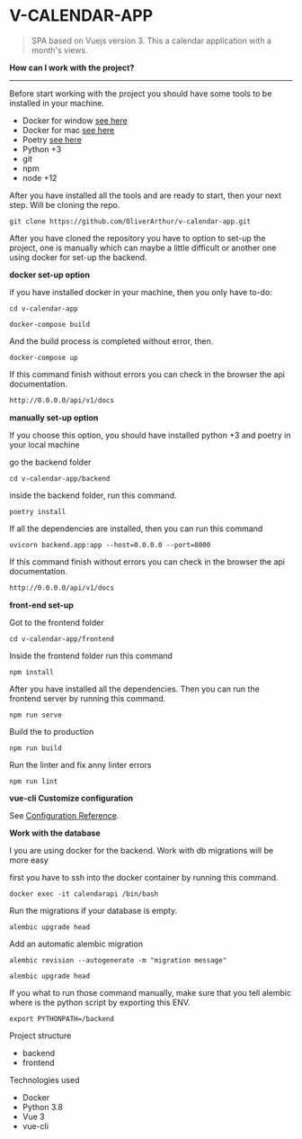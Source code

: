 # V-CALENDAR-APP

> SPA based on Vuejs version 3. This a calendar application with a month's views.

**How can I work with the project?**

-------------------------------
Before start working with the project you should have some tools to be installed in your machine.

- Docker for window [see here](https://docs.docker.com/docker-for-windows/install/)
- Docker for mac [see here](hhttps://docs.docker.com/docker-for-mac/install/)
- Poetry [see here](https://pypi.org/project/poetry/)
- Python +3
- git
- npm
- node +12

After you have installed all the tools and are ready to start, then your next step. Will be cloning the repo.

```ssh
git clone https://github.com/OliverArthur/v-calendar-app.git
```

After you have cloned the repository you have to option to set-up the project,
one is manually which can maybe a little difficult or another one using docker for
set-up the backend.

**docker set-up option**

if you have installed docker in your machine, then you only have to-do:

```ssh
cd v-calendar-app
```

```ssh
docker-compose build
```

And the build process is completed without error, then.

```ssh
docker-compose up
```

If this command finish without errors you can check in the browser the api documentation.

```html
http://0.0.0.0/api/v1/docs
```

**manually set-up option**

If you choose this option, you should have installed python +3 and poetry in your local machine

go the backend folder

```ssh
cd v-calendar-app/backend
```

inside the backend folder, run this command.

```ssh
poetry install
```

If all the dependencies are installed, then you can run this command

```ssh
uvicorn backend.app:app --host=0.0.0.0 --port=8000
```

If this command finish without errors you can check in the browser the api documentation.

```html
http://0.0.0.0/api/v1/docs
```

**front-end set-up**

Got to the frontend folder
```ssh
cd v-calendar-app/frontend
```

Inside the frontend folder run this command

```ssh
npm install
```

After you have installed all the dependencies. Then you can run the frontend server by running this command.

```ssh
npm run serve
```

Build the to production

```ssh
npm run build
```

Run the linter and fix anny linter errors

```ssh
npm run lint
```

**vue-cli Customize configuration**

See [Configuration Reference](https://cli.vuejs.org/config/).

**Work with the database**

I you are using docker for the backend. Work with db migrations will be more easy

first you have to ssh into the docker container by running this command.

```ssh
docker exec -it calendarapi /bin/bash
```

Run the migrations if your database is empty.

```ssh
alembic upgrade head
```

Add an automatic alembic migration

```ssh
alembic revision --autogenerate -m "migration message"
```

```ssh
alembic upgrade head
```

If you what to run those command manually, make sure that you tell alembic where is the python script by exporting this ENV.

```ssh
export PYTHONPATH=/backend
```

Project structure

- backend
- frontend

Technologies used

- Docker
- Python 3.8
- Vue 3
- vue-cli
